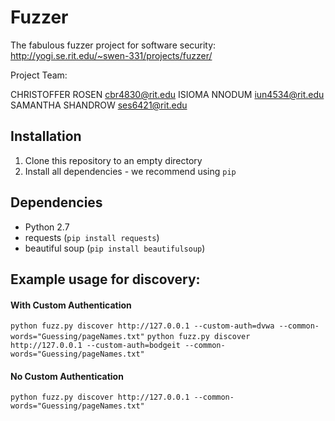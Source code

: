 Fuzzer
======

The fabulous fuzzer project for software security:
http://yogi.se.rit.edu/~swen-331/projects/fuzzer/

Project Team:

CHRISTOFFER ROSEN			 <cbr4830@rit.edu>
ISIOMA NNODUM 				 <iun4534@rit.edu>
SAMANTHA SHANDROW 			 <ses6421@rit.edu>

## Installation
1. Clone this repository to an empty directory
2. Install all dependencies - we recommend using `pip`

## Dependencies
* Python 2.7
* requests (`pip install requests`)
* beautiful soup (`pip install beautifulsoup`)


## Example usage for discovery:

#### With Custom Authentication
`python fuzz.py discover http://127.0.0.1 --custom-auth=dvwa --common-words="Guessing/pageNames.txt"`
`python fuzz.py discover http://127.0.0.1 --custom-auth=bodgeit --common-words="Guessing/pageNames.txt"`

#### No Custom Authentication
`python fuzz.py discover http://127.0.0.1 --common-words="Guessing/pageNames.txt"`